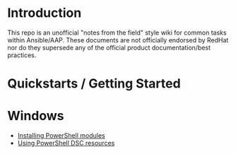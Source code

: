 # Introduction
This repo is an unofficial "notes from the field" style wiki for common tasks within Ansible/AAP. These documents are not officially endorsed by RedHat nor do they supersede any of the official product documentation/best practices.

# Quickstarts / Getting Started

# Windows
- [Installing PowerShell modules](/Windows/Installing%20Modules.md)
- [Using PowerShell DSC resources](/Windows/PowerShell%20DSC.md)
